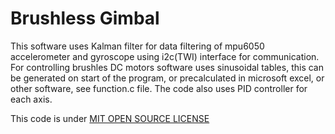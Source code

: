 # Brushless Gimbal

This software uses Kalman filter for data filtering of mpu6050 accelerometer
and gyroscope using i2c(TWI) interface for communication.
For controlling brushles DC motors software uses sinusoidal tables,
this can be generated on start of the program, or precalculated in microsoft excel,
or other software, see function.c file.
The code also uses PID controller for each axis.

This code is under [MIT OPEN SOURCE LICENSE](/LICENSE)
